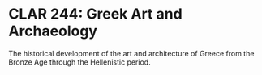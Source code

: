 # CLAR 244: Greek Art and Archaeology

The historical development of the art and architecture of Greece from the Bronze Age through the Hellenistic period.